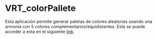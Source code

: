 # VRT_colorPallete

Esta aplicación permite generar paletas de colores aleatorias usando una armonía con 5 colores complementarios/equidistantes. 
Esta se puede acceder a esta en el siguiente [link](https://amespinosa11.github.io/VRT_colorPallete/).

